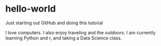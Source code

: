 # hello-world
Just starting out GitHub and doing this tutorial


I love computers. I also enjoy traveling and the outdoors.
I am currently learning Python and r, and taking a Data Science class.
